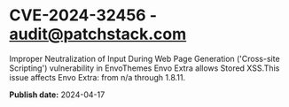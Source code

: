 # CVE-2024-32456 - audit@patchstack.com

Improper Neutralization of Input During Web Page Generation ('Cross-site Scripting') vulnerability in EnvoThemes Envo Extra allows Stored XSS.This issue affects Envo Extra: from n/a through 1.8.11.



**Publish date:** 2024-04-17
